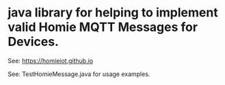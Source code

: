 # java library for helping to implement valid Homie MQTT Messages for Devices.

See: https://homieiot.github.io
 
See: TestHomieMessage.java for usage examples.